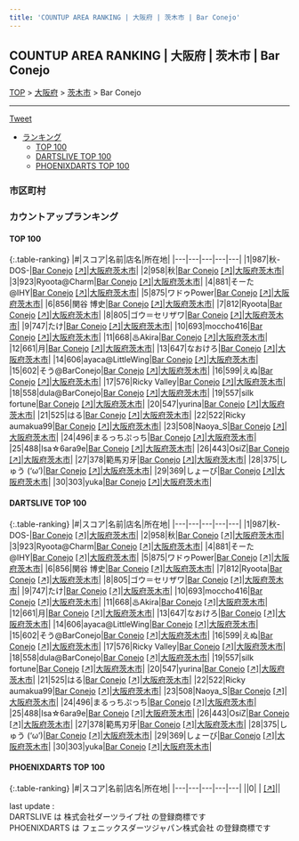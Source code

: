 ```yaml
---
title: 'COUNTUP AREA RANKING | 大阪府 | 茨木市 | Bar Conejo'
---
```

## COUNTUP AREA RANKING | 大阪府 | 茨木市 | Bar Conejo

[TOP](/darts/rank/) > [大阪府](/darts/rank/大阪府/) > [茨木市](/darts/rank/大阪府/茨木市/) > Bar Conejo

___

<a href="https://twitter.com/share?ref_src=twsrc%5Etfw" data-text="COUNTUP AREA RANKING | 大阪府茨木市Bar Conejo" class="twitter-share-button" data-hashtags="DARTSLIVE,PHOENIXDARTS,darts,ダーツ" data-show-count="false">Tweet</a>

* [ランキング](#カウントアップランキング)
    * [TOP 100](#top-100)
    * [DARTSLIVE TOP 100](#dartslive-top-100)
    * [PHOENIXDARTS TOP 100](#phoenixdarts-top-100)

### 市区町村

<ul>

</ul>

### カウントアップランキング

#### TOP 100



{:.table-ranking}
|#|スコア|名前|店名|所在地|
|---|---|---|---|---|
|1|987|<span class="rank-name-dl">秋-DOS-</span>|<a href="/darts/rank/shops/c9507521b5fe3cec774c926eb736cb5a.html">Bar Conejo</a> <a href="https://search.dartslive.com/jp/shop/c9507521b5fe3cec774c926eb736cb5a">[↗]</a>|<a href="/darts/rank/大阪府/茨木市">大阪府茨木市</a>|
|2|958|<span class="rank-name-dl">秋</span>|<a href="/darts/rank/shops/c9507521b5fe3cec774c926eb736cb5a.html">Bar Conejo</a> <a href="https://search.dartslive.com/jp/shop/c9507521b5fe3cec774c926eb736cb5a">[↗]</a>|<a href="/darts/rank/大阪府/茨木市">大阪府茨木市</a>|
|3|923|<span class="rank-name-dl">Ryoota@Charm</span>|<a href="/darts/rank/shops/c9507521b5fe3cec774c926eb736cb5a.html">Bar Conejo</a> <a href="https://search.dartslive.com/jp/shop/c9507521b5fe3cec774c926eb736cb5a">[↗]</a>|<a href="/darts/rank/大阪府/茨木市">大阪府茨木市</a>|
|4|881|<span class="rank-name-dl">そーた@IHY</span>|<a href="/darts/rank/shops/c9507521b5fe3cec774c926eb736cb5a.html">Bar Conejo</a> <a href="https://search.dartslive.com/jp/shop/c9507521b5fe3cec774c926eb736cb5a">[↗]</a>|<a href="/darts/rank/大阪府/茨木市">大阪府茨木市</a>|
|5|875|<span class="rank-name-dl">ワドゥPower</span>|<a href="/darts/rank/shops/c9507521b5fe3cec774c926eb736cb5a.html">Bar Conejo</a> <a href="https://search.dartslive.com/jp/shop/c9507521b5fe3cec774c926eb736cb5a">[↗]</a>|<a href="/darts/rank/大阪府/茨木市">大阪府茨木市</a>|
|6|856|<span class="rank-name-dl">関谷 博史</span>|<a href="/darts/rank/shops/c9507521b5fe3cec774c926eb736cb5a.html">Bar Conejo</a> <a href="https://search.dartslive.com/jp/shop/c9507521b5fe3cec774c926eb736cb5a">[↗]</a>|<a href="/darts/rank/大阪府/茨木市">大阪府茨木市</a>|
|7|812|<span class="rank-name-dl">Ryoota</span>|<a href="/darts/rank/shops/c9507521b5fe3cec774c926eb736cb5a.html">Bar Conejo</a> <a href="https://search.dartslive.com/jp/shop/c9507521b5fe3cec774c926eb736cb5a">[↗]</a>|<a href="/darts/rank/大阪府/茨木市">大阪府茨木市</a>|
|8|805|<span class="rank-name-dl">ゴウ＝セリザワ</span>|<a href="/darts/rank/shops/c9507521b5fe3cec774c926eb736cb5a.html">Bar Conejo</a> <a href="https://search.dartslive.com/jp/shop/c9507521b5fe3cec774c926eb736cb5a">[↗]</a>|<a href="/darts/rank/大阪府/茨木市">大阪府茨木市</a>|
|9|747|<span class="rank-name-dl">たけ</span>|<a href="/darts/rank/shops/c9507521b5fe3cec774c926eb736cb5a.html">Bar Conejo</a> <a href="https://search.dartslive.com/jp/shop/c9507521b5fe3cec774c926eb736cb5a">[↗]</a>|<a href="/darts/rank/大阪府/茨木市">大阪府茨木市</a>|
|10|693|<span class="rank-name-dl">moccho416</span>|<a href="/darts/rank/shops/c9507521b5fe3cec774c926eb736cb5a.html">Bar Conejo</a> <a href="https://search.dartslive.com/jp/shop/c9507521b5fe3cec774c926eb736cb5a">[↗]</a>|<a href="/darts/rank/大阪府/茨木市">大阪府茨木市</a>|
|11|668|<span class="rank-name-dl">♨Akira</span>|<a href="/darts/rank/shops/c9507521b5fe3cec774c926eb736cb5a.html">Bar Conejo</a> <a href="https://search.dartslive.com/jp/shop/c9507521b5fe3cec774c926eb736cb5a">[↗]</a>|<a href="/darts/rank/大阪府/茨木市">大阪府茨木市</a>|
|12|661|<span class="rank-name-dl">月</span>|<a href="/darts/rank/shops/c9507521b5fe3cec774c926eb736cb5a.html">Bar Conejo</a> <a href="https://search.dartslive.com/jp/shop/c9507521b5fe3cec774c926eb736cb5a">[↗]</a>|<a href="/darts/rank/大阪府/茨木市">大阪府茨木市</a>|
|13|647|<span class="rank-name-dl">なおけろ</span>|<a href="/darts/rank/shops/c9507521b5fe3cec774c926eb736cb5a.html">Bar Conejo</a> <a href="https://search.dartslive.com/jp/shop/c9507521b5fe3cec774c926eb736cb5a">[↗]</a>|<a href="/darts/rank/大阪府/茨木市">大阪府茨木市</a>|
|14|606|<span class="rank-name-dl">ayaca@LittleWing</span>|<a href="/darts/rank/shops/c9507521b5fe3cec774c926eb736cb5a.html">Bar Conejo</a> <a href="https://search.dartslive.com/jp/shop/c9507521b5fe3cec774c926eb736cb5a">[↗]</a>|<a href="/darts/rank/大阪府/茨木市">大阪府茨木市</a>|
|15|602|<span class="rank-name-dl">そう@BarConejo</span>|<a href="/darts/rank/shops/c9507521b5fe3cec774c926eb736cb5a.html">Bar Conejo</a> <a href="https://search.dartslive.com/jp/shop/c9507521b5fe3cec774c926eb736cb5a">[↗]</a>|<a href="/darts/rank/大阪府/茨木市">大阪府茨木市</a>|
|16|599|<span class="rank-name-dl">えぬ</span>|<a href="/darts/rank/shops/c9507521b5fe3cec774c926eb736cb5a.html">Bar Conejo</a> <a href="https://search.dartslive.com/jp/shop/c9507521b5fe3cec774c926eb736cb5a">[↗]</a>|<a href="/darts/rank/大阪府/茨木市">大阪府茨木市</a>|
|17|576|<span class="rank-name-dl">Ricky Valley</span>|<a href="/darts/rank/shops/c9507521b5fe3cec774c926eb736cb5a.html">Bar Conejo</a> <a href="https://search.dartslive.com/jp/shop/c9507521b5fe3cec774c926eb736cb5a">[↗]</a>|<a href="/darts/rank/大阪府/茨木市">大阪府茨木市</a>|
|18|558|<span class="rank-name-dl">dula@BarConejo</span>|<a href="/darts/rank/shops/c9507521b5fe3cec774c926eb736cb5a.html">Bar Conejo</a> <a href="https://search.dartslive.com/jp/shop/c9507521b5fe3cec774c926eb736cb5a">[↗]</a>|<a href="/darts/rank/大阪府/茨木市">大阪府茨木市</a>|
|19|557|<span class="rank-name-dl">silk fortune</span>|<a href="/darts/rank/shops/c9507521b5fe3cec774c926eb736cb5a.html">Bar Conejo</a> <a href="https://search.dartslive.com/jp/shop/c9507521b5fe3cec774c926eb736cb5a">[↗]</a>|<a href="/darts/rank/大阪府/茨木市">大阪府茨木市</a>|
|20|547|<span class="rank-name-dl">yurina</span>|<a href="/darts/rank/shops/c9507521b5fe3cec774c926eb736cb5a.html">Bar Conejo</a> <a href="https://search.dartslive.com/jp/shop/c9507521b5fe3cec774c926eb736cb5a">[↗]</a>|<a href="/darts/rank/大阪府/茨木市">大阪府茨木市</a>|
|21|525|<span class="rank-name-dl">はる</span>|<a href="/darts/rank/shops/c9507521b5fe3cec774c926eb736cb5a.html">Bar Conejo</a> <a href="https://search.dartslive.com/jp/shop/c9507521b5fe3cec774c926eb736cb5a">[↗]</a>|<a href="/darts/rank/大阪府/茨木市">大阪府茨木市</a>|
|22|522|<span class="rank-name-dl">Ricky aumakua99</span>|<a href="/darts/rank/shops/c9507521b5fe3cec774c926eb736cb5a.html">Bar Conejo</a> <a href="https://search.dartslive.com/jp/shop/c9507521b5fe3cec774c926eb736cb5a">[↗]</a>|<a href="/darts/rank/大阪府/茨木市">大阪府茨木市</a>|
|23|508|<span class="rank-name-dl">Naoya_S</span>|<a href="/darts/rank/shops/c9507521b5fe3cec774c926eb736cb5a.html">Bar Conejo</a> <a href="https://search.dartslive.com/jp/shop/c9507521b5fe3cec774c926eb736cb5a">[↗]</a>|<a href="/darts/rank/大阪府/茨木市">大阪府茨木市</a>|
|24|496|<span class="rank-name-dl">まるっちぷっち</span>|<a href="/darts/rank/shops/c9507521b5fe3cec774c926eb736cb5a.html">Bar Conejo</a> <a href="https://search.dartslive.com/jp/shop/c9507521b5fe3cec774c926eb736cb5a">[↗]</a>|<a href="/darts/rank/大阪府/茨木市">大阪府茨木市</a>|
|25|488|<span class="rank-name-dl">Isa☆6ara9e</span>|<a href="/darts/rank/shops/c9507521b5fe3cec774c926eb736cb5a.html">Bar Conejo</a> <a href="https://search.dartslive.com/jp/shop/c9507521b5fe3cec774c926eb736cb5a">[↗]</a>|<a href="/darts/rank/大阪府/茨木市">大阪府茨木市</a>|
|26|443|<span class="rank-name-dl">OsiZ</span>|<a href="/darts/rank/shops/c9507521b5fe3cec774c926eb736cb5a.html">Bar Conejo</a> <a href="https://search.dartslive.com/jp/shop/c9507521b5fe3cec774c926eb736cb5a">[↗]</a>|<a href="/darts/rank/大阪府/茨木市">大阪府茨木市</a>|
|27|378|<span class="rank-name-dl">範馬刃牙</span>|<a href="/darts/rank/shops/c9507521b5fe3cec774c926eb736cb5a.html">Bar Conejo</a> <a href="https://search.dartslive.com/jp/shop/c9507521b5fe3cec774c926eb736cb5a">[↗]</a>|<a href="/darts/rank/大阪府/茨木市">大阪府茨木市</a>|
|28|375|<span class="rank-name-dl">しゅう (‘ω’)</span>|<a href="/darts/rank/shops/c9507521b5fe3cec774c926eb736cb5a.html">Bar Conejo</a> <a href="https://search.dartslive.com/jp/shop/c9507521b5fe3cec774c926eb736cb5a">[↗]</a>|<a href="/darts/rank/大阪府/茨木市">大阪府茨木市</a>|
|29|369|<span class="rank-name-dl">しょーび</span>|<a href="/darts/rank/shops/c9507521b5fe3cec774c926eb736cb5a.html">Bar Conejo</a> <a href="https://search.dartslive.com/jp/shop/c9507521b5fe3cec774c926eb736cb5a">[↗]</a>|<a href="/darts/rank/大阪府/茨木市">大阪府茨木市</a>|
|30|303|<span class="rank-name-dl">yuka</span>|<a href="/darts/rank/shops/c9507521b5fe3cec774c926eb736cb5a.html">Bar Conejo</a> <a href="https://search.dartslive.com/jp/shop/c9507521b5fe3cec774c926eb736cb5a">[↗]</a>|<a href="/darts/rank/大阪府/茨木市">大阪府茨木市</a>|


#### DARTSLIVE TOP 100



{:.table-ranking}
|#|スコア|名前|店名|所在地|
|---|---|---|---|---|
|1|987|<span class="rank-name-dl">秋-DOS-</span>|<a href="/darts/rank/shops/c9507521b5fe3cec774c926eb736cb5a.html">Bar Conejo</a> <a href="https://search.dartslive.com/jp/shop/c9507521b5fe3cec774c926eb736cb5a">[↗]</a>|<a href="/darts/rank/大阪府/茨木市">大阪府茨木市</a>|
|2|958|<span class="rank-name-dl">秋</span>|<a href="/darts/rank/shops/c9507521b5fe3cec774c926eb736cb5a.html">Bar Conejo</a> <a href="https://search.dartslive.com/jp/shop/c9507521b5fe3cec774c926eb736cb5a">[↗]</a>|<a href="/darts/rank/大阪府/茨木市">大阪府茨木市</a>|
|3|923|<span class="rank-name-dl">Ryoota@Charm</span>|<a href="/darts/rank/shops/c9507521b5fe3cec774c926eb736cb5a.html">Bar Conejo</a> <a href="https://search.dartslive.com/jp/shop/c9507521b5fe3cec774c926eb736cb5a">[↗]</a>|<a href="/darts/rank/大阪府/茨木市">大阪府茨木市</a>|
|4|881|<span class="rank-name-dl">そーた@IHY</span>|<a href="/darts/rank/shops/c9507521b5fe3cec774c926eb736cb5a.html">Bar Conejo</a> <a href="https://search.dartslive.com/jp/shop/c9507521b5fe3cec774c926eb736cb5a">[↗]</a>|<a href="/darts/rank/大阪府/茨木市">大阪府茨木市</a>|
|5|875|<span class="rank-name-dl">ワドゥPower</span>|<a href="/darts/rank/shops/c9507521b5fe3cec774c926eb736cb5a.html">Bar Conejo</a> <a href="https://search.dartslive.com/jp/shop/c9507521b5fe3cec774c926eb736cb5a">[↗]</a>|<a href="/darts/rank/大阪府/茨木市">大阪府茨木市</a>|
|6|856|<span class="rank-name-dl">関谷 博史</span>|<a href="/darts/rank/shops/c9507521b5fe3cec774c926eb736cb5a.html">Bar Conejo</a> <a href="https://search.dartslive.com/jp/shop/c9507521b5fe3cec774c926eb736cb5a">[↗]</a>|<a href="/darts/rank/大阪府/茨木市">大阪府茨木市</a>|
|7|812|<span class="rank-name-dl">Ryoota</span>|<a href="/darts/rank/shops/c9507521b5fe3cec774c926eb736cb5a.html">Bar Conejo</a> <a href="https://search.dartslive.com/jp/shop/c9507521b5fe3cec774c926eb736cb5a">[↗]</a>|<a href="/darts/rank/大阪府/茨木市">大阪府茨木市</a>|
|8|805|<span class="rank-name-dl">ゴウ＝セリザワ</span>|<a href="/darts/rank/shops/c9507521b5fe3cec774c926eb736cb5a.html">Bar Conejo</a> <a href="https://search.dartslive.com/jp/shop/c9507521b5fe3cec774c926eb736cb5a">[↗]</a>|<a href="/darts/rank/大阪府/茨木市">大阪府茨木市</a>|
|9|747|<span class="rank-name-dl">たけ</span>|<a href="/darts/rank/shops/c9507521b5fe3cec774c926eb736cb5a.html">Bar Conejo</a> <a href="https://search.dartslive.com/jp/shop/c9507521b5fe3cec774c926eb736cb5a">[↗]</a>|<a href="/darts/rank/大阪府/茨木市">大阪府茨木市</a>|
|10|693|<span class="rank-name-dl">moccho416</span>|<a href="/darts/rank/shops/c9507521b5fe3cec774c926eb736cb5a.html">Bar Conejo</a> <a href="https://search.dartslive.com/jp/shop/c9507521b5fe3cec774c926eb736cb5a">[↗]</a>|<a href="/darts/rank/大阪府/茨木市">大阪府茨木市</a>|
|11|668|<span class="rank-name-dl">♨Akira</span>|<a href="/darts/rank/shops/c9507521b5fe3cec774c926eb736cb5a.html">Bar Conejo</a> <a href="https://search.dartslive.com/jp/shop/c9507521b5fe3cec774c926eb736cb5a">[↗]</a>|<a href="/darts/rank/大阪府/茨木市">大阪府茨木市</a>|
|12|661|<span class="rank-name-dl">月</span>|<a href="/darts/rank/shops/c9507521b5fe3cec774c926eb736cb5a.html">Bar Conejo</a> <a href="https://search.dartslive.com/jp/shop/c9507521b5fe3cec774c926eb736cb5a">[↗]</a>|<a href="/darts/rank/大阪府/茨木市">大阪府茨木市</a>|
|13|647|<span class="rank-name-dl">なおけろ</span>|<a href="/darts/rank/shops/c9507521b5fe3cec774c926eb736cb5a.html">Bar Conejo</a> <a href="https://search.dartslive.com/jp/shop/c9507521b5fe3cec774c926eb736cb5a">[↗]</a>|<a href="/darts/rank/大阪府/茨木市">大阪府茨木市</a>|
|14|606|<span class="rank-name-dl">ayaca@LittleWing</span>|<a href="/darts/rank/shops/c9507521b5fe3cec774c926eb736cb5a.html">Bar Conejo</a> <a href="https://search.dartslive.com/jp/shop/c9507521b5fe3cec774c926eb736cb5a">[↗]</a>|<a href="/darts/rank/大阪府/茨木市">大阪府茨木市</a>|
|15|602|<span class="rank-name-dl">そう@BarConejo</span>|<a href="/darts/rank/shops/c9507521b5fe3cec774c926eb736cb5a.html">Bar Conejo</a> <a href="https://search.dartslive.com/jp/shop/c9507521b5fe3cec774c926eb736cb5a">[↗]</a>|<a href="/darts/rank/大阪府/茨木市">大阪府茨木市</a>|
|16|599|<span class="rank-name-dl">えぬ</span>|<a href="/darts/rank/shops/c9507521b5fe3cec774c926eb736cb5a.html">Bar Conejo</a> <a href="https://search.dartslive.com/jp/shop/c9507521b5fe3cec774c926eb736cb5a">[↗]</a>|<a href="/darts/rank/大阪府/茨木市">大阪府茨木市</a>|
|17|576|<span class="rank-name-dl">Ricky Valley</span>|<a href="/darts/rank/shops/c9507521b5fe3cec774c926eb736cb5a.html">Bar Conejo</a> <a href="https://search.dartslive.com/jp/shop/c9507521b5fe3cec774c926eb736cb5a">[↗]</a>|<a href="/darts/rank/大阪府/茨木市">大阪府茨木市</a>|
|18|558|<span class="rank-name-dl">dula@BarConejo</span>|<a href="/darts/rank/shops/c9507521b5fe3cec774c926eb736cb5a.html">Bar Conejo</a> <a href="https://search.dartslive.com/jp/shop/c9507521b5fe3cec774c926eb736cb5a">[↗]</a>|<a href="/darts/rank/大阪府/茨木市">大阪府茨木市</a>|
|19|557|<span class="rank-name-dl">silk fortune</span>|<a href="/darts/rank/shops/c9507521b5fe3cec774c926eb736cb5a.html">Bar Conejo</a> <a href="https://search.dartslive.com/jp/shop/c9507521b5fe3cec774c926eb736cb5a">[↗]</a>|<a href="/darts/rank/大阪府/茨木市">大阪府茨木市</a>|
|20|547|<span class="rank-name-dl">yurina</span>|<a href="/darts/rank/shops/c9507521b5fe3cec774c926eb736cb5a.html">Bar Conejo</a> <a href="https://search.dartslive.com/jp/shop/c9507521b5fe3cec774c926eb736cb5a">[↗]</a>|<a href="/darts/rank/大阪府/茨木市">大阪府茨木市</a>|
|21|525|<span class="rank-name-dl">はる</span>|<a href="/darts/rank/shops/c9507521b5fe3cec774c926eb736cb5a.html">Bar Conejo</a> <a href="https://search.dartslive.com/jp/shop/c9507521b5fe3cec774c926eb736cb5a">[↗]</a>|<a href="/darts/rank/大阪府/茨木市">大阪府茨木市</a>|
|22|522|<span class="rank-name-dl">Ricky aumakua99</span>|<a href="/darts/rank/shops/c9507521b5fe3cec774c926eb736cb5a.html">Bar Conejo</a> <a href="https://search.dartslive.com/jp/shop/c9507521b5fe3cec774c926eb736cb5a">[↗]</a>|<a href="/darts/rank/大阪府/茨木市">大阪府茨木市</a>|
|23|508|<span class="rank-name-dl">Naoya_S</span>|<a href="/darts/rank/shops/c9507521b5fe3cec774c926eb736cb5a.html">Bar Conejo</a> <a href="https://search.dartslive.com/jp/shop/c9507521b5fe3cec774c926eb736cb5a">[↗]</a>|<a href="/darts/rank/大阪府/茨木市">大阪府茨木市</a>|
|24|496|<span class="rank-name-dl">まるっちぷっち</span>|<a href="/darts/rank/shops/c9507521b5fe3cec774c926eb736cb5a.html">Bar Conejo</a> <a href="https://search.dartslive.com/jp/shop/c9507521b5fe3cec774c926eb736cb5a">[↗]</a>|<a href="/darts/rank/大阪府/茨木市">大阪府茨木市</a>|
|25|488|<span class="rank-name-dl">Isa☆6ara9e</span>|<a href="/darts/rank/shops/c9507521b5fe3cec774c926eb736cb5a.html">Bar Conejo</a> <a href="https://search.dartslive.com/jp/shop/c9507521b5fe3cec774c926eb736cb5a">[↗]</a>|<a href="/darts/rank/大阪府/茨木市">大阪府茨木市</a>|
|26|443|<span class="rank-name-dl">OsiZ</span>|<a href="/darts/rank/shops/c9507521b5fe3cec774c926eb736cb5a.html">Bar Conejo</a> <a href="https://search.dartslive.com/jp/shop/c9507521b5fe3cec774c926eb736cb5a">[↗]</a>|<a href="/darts/rank/大阪府/茨木市">大阪府茨木市</a>|
|27|378|<span class="rank-name-dl">範馬刃牙</span>|<a href="/darts/rank/shops/c9507521b5fe3cec774c926eb736cb5a.html">Bar Conejo</a> <a href="https://search.dartslive.com/jp/shop/c9507521b5fe3cec774c926eb736cb5a">[↗]</a>|<a href="/darts/rank/大阪府/茨木市">大阪府茨木市</a>|
|28|375|<span class="rank-name-dl">しゅう (‘ω’)</span>|<a href="/darts/rank/shops/c9507521b5fe3cec774c926eb736cb5a.html">Bar Conejo</a> <a href="https://search.dartslive.com/jp/shop/c9507521b5fe3cec774c926eb736cb5a">[↗]</a>|<a href="/darts/rank/大阪府/茨木市">大阪府茨木市</a>|
|29|369|<span class="rank-name-dl">しょーび</span>|<a href="/darts/rank/shops/c9507521b5fe3cec774c926eb736cb5a.html">Bar Conejo</a> <a href="https://search.dartslive.com/jp/shop/c9507521b5fe3cec774c926eb736cb5a">[↗]</a>|<a href="/darts/rank/大阪府/茨木市">大阪府茨木市</a>|
|30|303|<span class="rank-name-dl">yuka</span>|<a href="/darts/rank/shops/c9507521b5fe3cec774c926eb736cb5a.html">Bar Conejo</a> <a href="https://search.dartslive.com/jp/shop/c9507521b5fe3cec774c926eb736cb5a">[↗]</a>|<a href="/darts/rank/大阪府/茨木市">大阪府茨木市</a>|


#### PHOENIXDARTS TOP 100



{:.table-ranking}
|#|スコア|名前|店名|所在地|
|---|---|---|---|---|
||0|<span class="rank-name-dl"> </span>|<a href="/darts/rank/shops/.html"></a> <a href="">[↗]</a>|<a href="/darts/rank//"></a>|


<div class="footer border-top border-gray-light mt-5 pt-3 text-right text-gray">
    last update : <span style="font-weight: italic" id="foot_last_modified"></span><br />
    DARTSLIVE は 株式会社ダーツライブ社 の登録商標です<br />
    PHOENIXDARTS は フェニックスダーツジャパン株式会社 の登録商標です<br />
</div>

<script src="https://cdnjs.cloudflare.com/ajax/libs/jquery.tablesorter/2.31.3/js/jquery.tablesorter.min.js" integrity="sha512-qzgd5cYSZcosqpzpn7zF2ZId8f/8CHmFKZ8j7mU4OUXTNRd5g+ZHBPsgKEwoqxCtdQvExE5LprwwPAgoicguNg==" crossorigin="anonymous" referrerpolicy="no-referrer"></script>
<link rel="stylesheet" href="https://cdnjs.cloudflare.com/ajax/libs/jquery.tablesorter/2.31.3/css/theme.default.min.css" integrity="sha512-wghhOJkjQX0Lh3NSWvNKeZ0ZpNn+SPVXX1Qyc9OCaogADktxrBiBdKGDoqVUOyhStvMBmJQ8ZdMHiR3wuEq8+w==" crossorigin="anonymous" referrerpolicy="no-referrer" />
<script>
$(function() {
    $(".table-ranking").tablesorter({sortList:[[0, 0]]});
    $("#foot_last_modified").text(formatDate(new Date(document.lastModified), 'yyyy-MM-dd HH:mm:ss'));
});
</script>

<script async src="https://platform.twitter.com/widgets.js" charset="utf-8"></script>